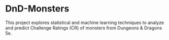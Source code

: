 # DnD-Monsters
This project explores statistical and machine learning techniques to analyze and predict Challenge Ratings (CR) of monsters from Dungeons &amp; Dragons 5e.
